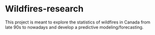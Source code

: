 # Wildfires-research
This project is meant to explore the statistics of wildfires in Canada from late 90s to nowadays and develop a predictive modeling/forecasting. 

